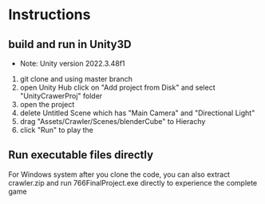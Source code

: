 # Instructions

## build and run in Unity3D
- Note: Unity version 2022.3.48f1
1. git clone and using master branch
2. open Unity Hub click on "Add project from Disk" and select "UnityCrawerProj" folder
3. open the project
4. delete Untitled Scene which has "Main Camera" and "Directional Light"
5. drag "Assets/Crawler/Scenes/blenderCube" to Hierachy
6. click "Run" to play the 

## Run executable files directly

For Windows system after you clone the code, you can also extract crawler.zip and run 766FinalProject.exe directly to experience the complete game

